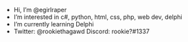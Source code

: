 - Hi, I’m @egirlraper
- I’m interested in c#, python, html, css, php, web dev, delphi
- I’m currently learning Delphi
- Twitter: @rookiethagawd Discord: rookie?#1337
